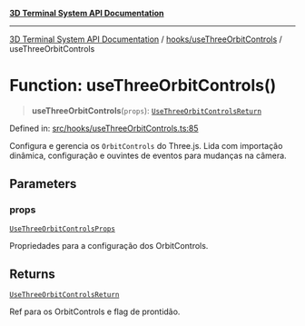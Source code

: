 [**3D Terminal System API Documentation**](../../../README.md)

***

[3D Terminal System API Documentation](../../../README.md) / [hooks/useThreeOrbitControls](../README.md) / useThreeOrbitControls

# Function: useThreeOrbitControls()

> **useThreeOrbitControls**(`props`): [`UseThreeOrbitControlsReturn`](../interfaces/UseThreeOrbitControlsReturn.md)

Defined in: [src/hooks/useThreeOrbitControls.ts:85](https://github.com/Dicommunitas/ThreeJS_Terminal_3D/blob/6861c3fedb296b50971bbc544df59a09f35d0238/src/hooks/useThreeOrbitControls.ts#L85)

Configura e gerencia os `OrbitControls` do Three.js.
Lida com importação dinâmica, configuração e ouvintes de eventos para mudanças na câmera.

## Parameters

### props

[`UseThreeOrbitControlsProps`](../interfaces/UseThreeOrbitControlsProps.md)

Propriedades para a configuração dos OrbitControls.

## Returns

[`UseThreeOrbitControlsReturn`](../interfaces/UseThreeOrbitControlsReturn.md)

Ref para os OrbitControls e flag de prontidão.
